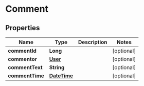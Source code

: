 
# Comment

## Properties
Name | Type | Description | Notes
------------ | ------------- | ------------- | -------------
**commentId** | **Long** |  |  [optional]
**commentor** | [**User**](User.md) |  |  [optional]
**commentText** | **String** |  |  [optional]
**commentTime** | [**DateTime**](DateTime.md) |  |  [optional]



